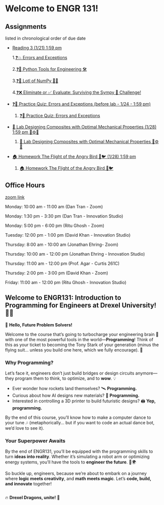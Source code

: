 # Welcome to ENGR 131!

<!-- ## Announcements

**Lab 1: Note all labs for week 1 will be held in the Innovation studio.** -->

## Assignments

listed in chronological order of due date

<!-- - [Practice Quiz (before lab - 1/14 - 1:59 pm)](../jupyterbook/week_1/quiz1/1_practice-quiz.ipynb)

  1. [❓Calculating Total Credits at Drexel! 🎓](../jupyterbook/week_1/quiz1/1_practice-quiz.ipynb) -->

<!-- [Quiz Week 1 (before lab - 1/21 - 1:59 pm)](../jupyterbook/week_1/realquiz/1_quiz.ipynb) -->

<!-- - [Lecture Activity 1/21 - 1:59 pm](../jupyterbook/week_1/lecture/index.md)

  1. [❓🚀 Activity: Hello, World! JupyterHub](../jupyterbook/week_1/lecture/6_Activity_1_Using_the_JupyterHub.ipynb)
  2. [❓🥨 Philly Pretzel Challenge!](../jupyterbook/week_1/lecture/13_Philly_Python_Challenge.ipynb)
  3. [❓🦴 Hytrl Skull Collection Problem](../jupyterbook/week_2/lecture/4_skull_q.ipynb)
  4. [❓🩺 Chevalier Jackson Collection Problem](../jupyterbook/week_2/lecture/9_dictionaries_q.ipynb) -->

<!-- - [Homework 1 (1/14) 1:59 pm](../jupyterbook/week_1/homework/1_Homework_1_Python_with_The_Office.ipynb) -->

  <!-- 1. [🏠 🧠 Homework 1 - Python with "The Office"](../jupyterbook/week_1/homework/1_Homework_1_Python_with_The_Office.ipynb) -->

<!-- - [Reading 2 (1/14) 1:59 pm](../jupyterbook/week_2/readings/index.md)
  1. [❓ Pootie Tang's Wild String Manipulation Adventures](../jupyterbook/week_2/readings/2_strings_q.ipynb)
  2. [❓ Python Datatypes: The Periodic Table Edition 🧪](../jupyterbook/week_2/readings/4_datatypes_q.ipynb)
  3. [❓ Commenting](../jupyterbook/week_2/readings/6_comments_q.ipynb)
  4. [❓ 🔬 Materials Design: Lists and Tuples](../jupyterbook/week_2/readings/8_lists_and_tuples_q.ipynb)
  5. [❓ Dictionaries and Search Engine Optimization (SEO) 👀](../jupyterbook/week_2/readings/10_dictionaries_q.ipynb)
  6. [❓ Precision in Python: NIST Laboratory Adventures 🧪](../jupyterbook/week_2/readings/12_precision_q.ipynb) -->

<!-- - [Practice Quiz (before lab - 1/17 - 1:59 pm)](../jupyterbook/week_2/practicequiz/1_practice_quiz_data_types_q.ipynb)

  1. [❓ Python Basics: Data Structures and Types Quiz 🐍](../jupyterbook/week_2/practicequiz/1_practice_quiz_data_types_q.ipynb) -->

<!-- - [Lab Scrabble (1/21) 1:59 pm](../jupyterbook/week_2/lab/1_lab_scrabble.ipynb)

  1. [🧪 🎮 Lab 2: Scrabble Game Calculator](../jupyterbook/week_2/lab/1_lab_scrabble.ipynb) -->

<!-- - [Homework 2 (1/21) 1:59 pm](../jupyterbook/week_2/homework/1_homework.ipynb)

  1. [🏠 Python Programming: Explore the Nutshell Studies 🕵️‍♀️🔍](../jupyterbook/week_2/homework/1_homework.ipynb) -->

- [Reading 3 (1/21) 1:59 pm](../jupyterbook/week_3/readings/index.md)

  1.[❓💥 Errors and Exceptions ](../jupyterbook/week_3/readings/2_errors_q.ipynb)

  2.[❓🐍 Python Tools for Engineering 🛠️ ](../jupyterbook/week_3/readings/7_python_tools_q.ipynb)

  3.[❓🌊 Lotl of NumPy 🧪🐾 ](../jupyterbook/week_3/readings/9_numpy_q.ipynb)

  4.[❓❌ Eliminate or ✅ Evaluate: Surviving the Sympy 🦑 Challenge!](../jupyterbook/week_3/readings/15_sympy_q.ipynb)

- [❓🧪 Practice Quiz: Errors and Exceptions (before lab - 1/24 - 1:59 pm)](../jupyterbook/week_3/practicequiz/1_practicequiz_q.ipynb)

  1. [❓🧪 Practice Quiz: Errors and Exceptions](../jupyterbook/week_3/practicequiz/1_practicequiz_q.ipynb)

- [🧪 Lab Designing Composites with Optimal Mechanical Properties (1/28) 1:59 pm 🔩⚙️💪](../jupyterbook/week_3/lab/1_lab_composite.ipynb)

  1. [🧪 Lab Designing Composites with Optimal Mechanical Properties 🔩⚙️💪](../jupyterbook/week_3/lab/1_lab_composite.ipynb)

- [🏠 Homework The Flight of the Angry Bird 🚀🐦 (1/28) 1:59 pm](../jupyterbook/week_3/homework/angry_bird.ipynb)

  1. [🏠 Homework The Flight of the Angry Bird 🚀🐦](../jupyterbook/week_3/homework/angry_bird.ipynb)

## Office Hours

[zoom link](https://drexel.zoom.us/my/engr131)

Monday: 10:00 am - 11:00 am (Dan Tran - Zoom)

Monday: 1:30 pm - 3:30 pm (Dan Tran - Innovation Studio)

Monday: 5:00 pm - 6:00 pm (Ritu Ghosh - Zoom)

Tuesday: 12:00 pm - 1:00 pm (David Khan - Innovation Studio)

Thursday: 8:00 am - 10:00 am (Jonathan Ehring- Zoom)

Thursday: 10:00 am - 12:00 pm (Jonathan Ehring - Innovation Studio)

Thursday: 11:00 am - 12:00 pm (Prof. Agar - Curtis 261C)

Thursday: 2:00 pm - 3:00 pm (David Khan - Zoom)

Friday: 11:00 am - 12:00 pm (Ritu Ghosh - Innovation Studio)

## Welcome to **ENGR131: Introduction to Programming for Engineers** at Drexel University! 🎉🐉

👋 **Hello, Future Problem Solvers!**

Welcome to the course that’s going to turbocharge your engineering brain 🧠 with one of the most powerful tools in the world—**Programming**! Think of this as your ticket to becoming the Tony Stark of your generation (minus the flying suit… unless you build one here, which we fully encourage). 🚀

### **Why Programming?**

Let’s face it, engineers don’t just build bridges or design circuits anymore—they program them to think, to optimize, and to **wow**. 💡

- Ever wonder how rockets land themselves? 🛰️ **Programming.**
- Curious about how AI designs new materials? 🤖 **Programming.**
- Interested in controlling a 3D printer to build futuristic designs? 🖨️ **Yep, programming.**

By the end of this course, you’ll know how to make a computer dance to your tune 🎶 (metaphorically... but if you want to code an actual dance bot, we’d love to see it).

### **Your Superpower Awaits**

By the end of ENGR131, you’ll be equipped with the programming skills to turn **ideas into reality**. Whether it’s simulating a robot arm or optimizing energy systems, you’ll have the tools to **engineer the future**. 🚀🌍

So buckle up, engineers, because we’re about to embark on a journey where **logic meets creativity**, and **math meets magic**. Let’s **code, build, and innovate** together!

```{include} ./instructors/1_instructors.md

```

🔥 **Drexel Dragons, unite!** 🐉

```{tableofcontents}

```
